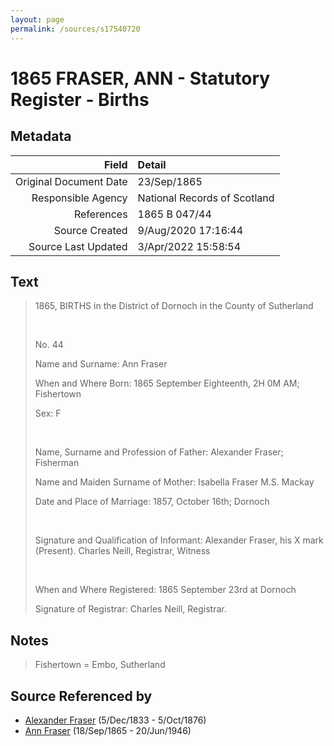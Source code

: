 ```yaml
---
layout: page
permalink: /sources/s17540720
---
```


# 1865 FRASER, ANN - Statutory Register - Births

## Metadata

Field | Detail
---:|:---
Original Document Date | 23/Sep/1865
Responsible Agency | National Records of Scotland
References | 1865 B 047/44
Source Created | 9/Aug/2020 17:16:44
Source Last Updated | 3/Apr/2022 15:58:54

## Text

> 1865, BIRTHS in the District of Dornoch in the County of Sutherland
>
> <br/>
>
> No. 44
>
> Name and Surname: Ann Fraser
>
> When and Where Born: 1865 September Eighteenth, 2H 0M AM; Fishertown
>
> Sex: F
>
> <br/>
>
> Name, Surname and Profession of Father: Alexander Fraser; Fisherman
>
> Name and Maiden Surname of Mother: Isabella Fraser M.S. Mackay
>
> Date and Place of Marriage: 1857, October 16th; Dornoch
>
> <br/>
>
> Signature and Qualification of Informant: Alexander Fraser, his X mark (Present). Charles Neill, Registrar, Witness
>
> <br/>
>
> When and Where Registered: 1865 September 23rd at Dornoch
>
> Signature of Registrar: Charles Neill, Registrar.
>

## Notes

> Fishertown = Embo, Sutherland
>


## Source Referenced by

* [Alexander Fraser](../people/@97086424@-alexander-fraser-b1833-12-5-d1876-10-5.md) (5/Dec/1833 - 5/Oct/1876)
* [Ann Fraser](../people/@70425788@-ann-fraser-b1865-9-18-d1946-6-20.md) (18/Sep/1865 - 20/Jun/1946)
